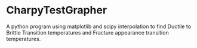 # CharpyTestGrapher
A python program using matplotlib and scipy interpolation to find Ductile to Brittle Transition temperatures and Fracture appearance transition temperatures.

